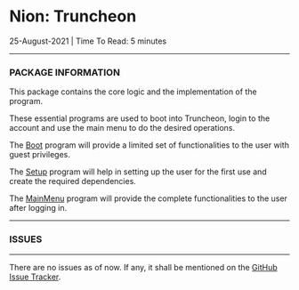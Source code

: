 # **Nion: Truncheon**
25-August-2021 | Time To Read: 5 minutes

---

### **PACKAGE INFORMATION**

This package contains the core logic and the implementation of the program.

These essential programs are used to boot into Truncheon, login to the account and use the main menu to do the desired operations.

The [Boot](https://dak404.github.io/Truncheon/Documentation/Truncheon/Core/Boot.html) program will provide a limited set of functionalities to the user with guest privileges.

The [Setup](https://dak404.github.io/Truncheon/Documentation/Truncheon/Core/Setup.html) program will help in setting up the user for the first use and create the required dependencies.

The [MainMenu](https://dak404.github.io/Truncheon/Documentation/Truncheon/Core/MainMenu.html) program will provide the complete functionalities to the user after logging in.

---

### **ISSUES**

---

There are no issues as of now. If any, it shall be mentioned on the [GitHub Issue Tracker](https://github.com/DAK404/Truncheon/issues).
